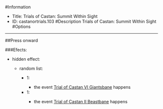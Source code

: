#Information
 - Title: Trials of Castan: Summit Within Sight
 - ID: castanortrials.103
#Description
Trials of Castan: Summit Within Sight
#Options

___
##Press onward

###Efects:<ul><li>hidden effect:</li><ul><li>random list:</li><ul><li>1:</li><ul><li>the event [Trial of Castan VI Giantsbane](../events/trial_of_castan_vi_giantsbane.md) happens</li></ul><li>1:</li><ul><li>the event [Trial of Castan II Beastbane](../events/trial_of_castan_ii_beastbane.md) happens</li></ul></ul></ul></ul>
